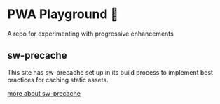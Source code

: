 # PWA Playground 🎉
A repo for experimenting with progressive enhancements

## sw-precache
This site has sw-precache set up in its build process to implement best practices for caching static assets. 

[more about sw-precache](https://github.com/GoogleChrome/sw-precache)
